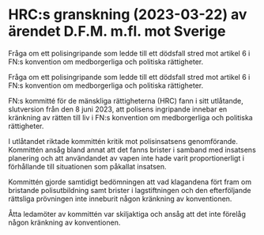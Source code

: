 # HRC:s granskning (2023-03-22) av ärendet D.F.M. m.fl. mot Sverige

Fråga om ett polisingripande som ledde till ett dödsfall stred mot artikel 6 i FN:s konvention om medborgerliga och politiska rättigheter.

Fråga om ett polisingripande som ledde till ett dödsfall stred mot artikel 6 i FN:s konvention om medborgerliga och politiska rättigheter.

FN:s kommitté för de mänskliga rättigheterna (HRC) fann i sitt utlåtande, slutversion från den 8 juni 2023, att polisens ingripande innebar en kränkning av rätten till liv i FN:s konvention om medborgerliga och politiska rättigheter.

I utlåtandet riktade kommittén kritik mot polisinsatsens genomförande. Kommittén ansåg bland annat att det fanns brister i samband med insatsens planering och att användandet av vapen inte hade varit proportionerligt i förhållande till situationen som påkallat insatsen.

Kommittén gjorde samtidigt bedömningen att vad klagandena fört fram om bristande polisutbildning samt brister i lagstiftningen och den efterföljande rättsliga prövningen inte inneburit någon kränkning av konventionen.

Åtta ledamöter av kommittén var skiljaktiga och ansåg att det inte förelåg någon kränkning av konventionen.
